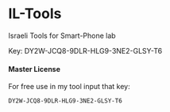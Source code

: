# IL-Tools
Israeli Tools for Smart-Phone lab

Key:
DY2W-JCQ8-9DLR-HLG9-3NE2-GLSY-T6

#### Master License

For free use in my tool input that key:

```sh
DY2W-JCQ8-9DLR-HLG9-3NE2-GLSY-T6
```
